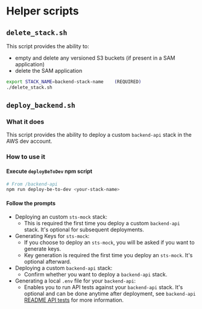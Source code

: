 # Helper scripts

## `delete_stack.sh`

This script provides the ability to:

- empty and delete any versioned S3 buckets (if present in a SAM application)
- delete the SAM application

```bash
export STACK_NAME=backend-stack-name    (REQUIRED)
./delete_stack.sh
```

## `deploy_backend.sh`

### What it does

This script provides the ability to deploy a custom `backend-api` stack in the AWS dev account.

### How to use it

#### Execute `deployBeToDev` npm script

```bash
# From /backend-api
npm run deploy-be-to-dev <your-stack-name>
```

#### Follow the prompts

- Deploying an custom `sts-mock` stack:
  - This is required the first time you deploy a custom `backend-api` stack. It's optional for subsequent deployments.
- Generating Keys for `sts-mock`:
  - If you choose to deploy an `sts-mock`, you will be asked if you want to generate keys.
  - Key generation is required the first time you deploy an `sts-mock`. It's optional afterward.
- Deploying a custom `backend-api` stack:
  - Confirm whether you want to deploy a `backend-api` stack.
- Generating a local `.env` file for your `backend-api`:
  - Enables you to run API tests against your `backend-api` stack. It's optional and can be done anytime after deployment, see `backend-api` [README API tests](../backend-api/README.md#api-tests) for more information.
